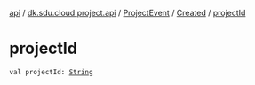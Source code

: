 [api](../../../index.md) / [dk.sdu.cloud.project.api](../../index.md) / [ProjectEvent](../index.md) / [Created](index.md) / [projectId](./project-id.md)

# projectId

`val projectId: `[`String`](https://kotlinlang.org/api/latest/jvm/stdlib/kotlin/-string/index.html)